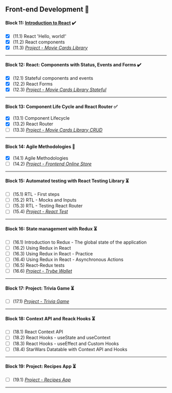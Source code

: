 ## Front-end Development :construction:

#### Block 11: [Introduction to React](https://github.com/LeonarDev/Trybe/tree/main/Exercises/front-end/block_11) :heavy_check_mark:
- [x] (11.1) React 'Hello, world!'
- [x] (11.2) React components
- [x] (11.3) _[Project - Movie Cards Library](https://github.com/LeonarDev/leonardev.github.io/tree/main/projects/movie-cards-library-stateless)_
<hr>

#### Block 12: React: Components with Status, Events and Forms :heavy_check_mark:
- [x] (12.1) Stateful components and events
- [x] (12.2) React Forms
- [x] (12.3) _[Project - Movie Cards Library Stateful]()_
<hr>

#### Block 13: Component Life Cycle and React Router :white_check_mark:
- [x] (13.1) Component Lifecycle
- [x] (13.2) React Router
- [ ] (13.3) _[Project - Movie Cards Library CRUD]()_
<hr>

#### Block 14: Agile Methodologies :triangular_flag_on_post:
- [x] (14.1) Agile Methodologies
- [ ] (14.2) _[Project - Frontend Online Store]()_
<hr>

#### Block 15: Automated testing with React Testing Library :hourglass_flowing_sand:
- [ ] (15.1) RTL - First steps
- [ ] (15.2) RTL - Mocks and Inputs
- [ ] (15.3) RTL - Testing React Router
- [ ] (15.4) _[Project - React Test]()_
<hr>

#### Block 16: State management with Redux :hourglass_flowing_sand:
- [ ] (16.1) Introduction to Redux - The global state of the application
- [ ] (16.2) Using Redux in React
- [ ] (16.3) Using Redux in React - Practice
- [ ] (16.4) Using Redux in React - Asynchronous Actions
- [ ] (16.5) React-Redux tests
- [ ] (16.6) _[Project - Trybe Wallet]()_
<hr>

#### Block 17: Project: Trivia Game :hourglass_flowing_sand:
- [ ] (17.1) _[Project - Trivia Game]()_
<hr>

#### Block 18: Context API and Reack Hooks :hourglass_flowing_sand:
- [ ] (18.1) React Context API
- [ ] (18.2) React Hooks - useState and useContext
- [ ] (18.3) React Hooks - useEffect and Custom Hooks
- [ ] (18.4) StarWars Datatable with Context API and Hooks
<hr>

#### Block 19: Project: Recipes App :hourglass_flowing_sand:
- [ ] (19.1) _[Project - Recipes App]()_
<hr>
